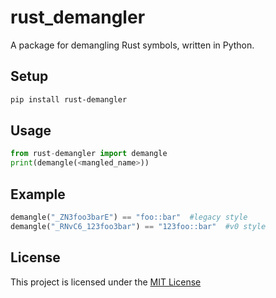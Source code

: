 # rust_demangler

A package for demangling Rust symbols, written in Python.

Setup
-----
```bash
pip install rust-demangler
```

Usage
-----
```py
from rust-demangler import demangle
print(demangle(<mangled_name>))
```
Example 
-------
```py
demangle("_ZN3foo3barE") == "foo::bar"  #legacy style
demangle("_RNvC6_123foo3bar") == "123foo::bar"  #v0 style
```

License 
-------

This project is licensed under the [MIT License](LICENSE)